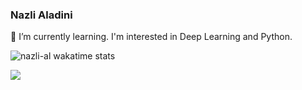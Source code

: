 ### Nazli Aladini
🌱 I’m currently learning. I'm interested in Deep Learning and Python.


<!--
**nazli-al/nazli-al** is a ✨ _special_ ✨ repository because its `README.md` (this file) appears on your GitHub profile.

Here are some ideas to get you started:

- 🔭 I’m currently working on ...
- 🌱 I’m currently learning ...
- 👯 I’m looking to collaborate on ...
- 🤔 I’m looking for help with ...
- 💬 Ask me about ...
- 📫 How to reach me: ...
- 😄 Pronouns: ...
- ⚡ Fun fact: ...
-->

![nazli-al wakatime stats](https://github-readme-stats.vercel.app/api/wakatime?username=nazli-al&layout=compact&theme=blue-green)

![](https://hit.yhype.me/github/profile?user_id=10488168)
